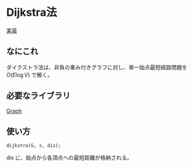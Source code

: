 # Dijkstra法
[実装](https://github.com/Oxojo/Oxojo-Library/blob/main/Graph/dijkstra.cpp)

## なにこれ
ダイクストラ法は、非負の重み付きグラフに対し、単一始点最短経路問題を $O(E \log V)$ で解く。

## 必要なライブラリ
[Graph](https://oxojo.github.io/Oxojo-Library/Graph/Graph)

## 使い方
```
dijkstra(G, s, dis);
```
dis に、始点から各頂点への最短距離が格納される。
